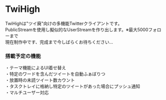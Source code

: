 # TwiHigh  
TwiHighは"ツイ廃"向けの多機能Twitterクライアントです。  
PublicStreamを使用し擬似的なUserStreamを作り出します。※最大5000フォローまで  
現在制作中です、完成まで今しばらくお待ちください...  
  
### 搭載予定の機能  
・テーマ機能によるUI着せ替え  
・特定のワードを含んだツイートを自動ふぁぼりつ  
・放置時の未読ツイート数カウント  
・タスクトレイに格納し特定のツイートがあった場合にプッシュ通知  
・マルチユーザー対応  
